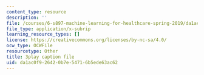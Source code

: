 ```yaml
---
content_type: resource
description: ''
file: /courses/6-s897-machine-learning-for-healthcare-spring-2019/da1ac0f926420b7e54716b5ede63ac62_gRkUhg9Wb-I.srt
file_type: application/x-subrip
learning_resource_types: []
license: https://creativecommons.org/licenses/by-nc-sa/4.0/
ocw_type: OCWFile
resourcetype: Other
title: 3play caption file
uid: da1ac0f9-2642-0b7e-5471-6b5ede63ac62
---
```

